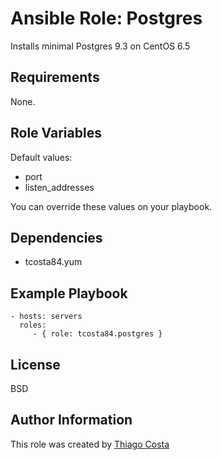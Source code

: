 Ansible Role: Postgres
======================

Installs minimal Postgres 9.3 on CentOS 6.5

Requirements
------------

None.

Role Variables
--------------

Default values:

* port
* listen_addresses

You can override these values on your playbook.

Dependencies
------------

* tcosta84.yum

Example Playbook
----------------

    - hosts: servers
      roles:
         - { role: tcosta84.postgres }

License
-------

BSD

Author Information
------------------

This role was created by [Thiago Costa](http://thiagocostapy.com)
